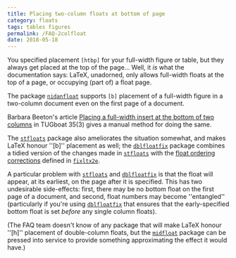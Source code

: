 ```yaml
---
title: Placing two-column floats at bottom of page
category: floats
tags: tables figures
permalink: /FAQ-2colfloat
date: 2018-05-18
---
```


You specified placement `[htbp]` for your full-width figure or
table, but they always get placed at the top of the page&hellip;  Well,
it _is_ what the documentation says: LaTeX, unadorned, only
allows full-width floats at the top of a page, or occupying (part of) a
float page.

The package [`nidanfloat`](https://ctan.org/pkg/nidanfloat) supports `[b]` placement of a
full-width figure in a two-column document even on the first page of a
document.

Barbara Beeton's article
[Placing a full-width insert at the bottom of two columns](https://tug.org/TUGboat/tb35-3/tb111beet-banner.pdf) in TUGboat 35(3)
gives a manual method for doing the same.

The [`stfloats`](https://ctan.org/pkg/stfloats) package also ameliorates the situation somewhat, and
makes LaTeX honour ''[b]'' placement as well; the
[`dblfloatfix`](https://ctan.org/pkg/dblfloatfix) package combines a tidied version of the changes
made in [`stfloats`](https://ctan.org/pkg/stfloats) with the
  [float ordering corrections](FAQ-2colfltorder) defined in
  [`fixltx2e`](https://ctan.org/pkg/fixltx2e).

A particular problem with [`stfloats`](https://ctan.org/pkg/stfloats) and [`dblfloatfix`](https://ctan.org/pkg/dblfloatfix)
is that the float will appear, at its earliest, on the page after it
is specified.  This has two undesirable side-effects: first, there may
be no bottom float on the first page of a document, and second, float
numbers may become ''entangled'' (particularly if you're using
[`dblfloatfix`](https://ctan.org/pkg/dblfloatfix) that ensures that the early-specified bottom
float is set _before_ any single column floats).

(The FAQ team doesn't know of any package that will make
LaTeX honour ''[h]'' placement of double-column floats, but the
[`midfloat`](https://ctan.org/pkg/midfloat) package can be pressed into service to provide
something approximating the effect it would have.)

